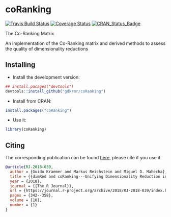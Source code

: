 # coRanking
[![Travis Build Status](https://travis-ci.org/gdkrmr/coRanking.svg?branch=master)](https://travis-ci.org/gdkrmr/coRanking) [![Coverage Status](https://img.shields.io/codecov/c/github/gdkrmr/coRanking/master.svg)](https://codecov.io/github/gdkrmr/coRanking?branch=master) [![CRAN\_Status\_Badge](http://www.r-pkg.org/badges/version/coRanking)](https://cran.r-project.org/package=coRanking)


The Co-Ranking Matrix

An implementation of the Co-Ranking matrix and derived methods to
assess the quality of dimensionality reductions

## Installing

- Install the development version:
```R
## install.pacages("devtools")
devtools::install_github("gdkrmr/coRanking")
```

- Install from CRAN:
```R
install.packages("coRanking")
```

- Use it:
```R
library(coRanking)
```

## Citing
The corresponding publication can be found
[here](https://journal.r-project.org/archive/2018/RJ-2018-039/index.html "dimRed
and coRanking - Unifying Dimensionality Reduction in R"), please cite if you use
it.

```bibtex
@article{RJ-2018-039,
  author = {Guido Kraemer and Markus Reichstein and Miguel D. Mahecha},
  title = {{dimRed and coRanking---Unifying Dimensionality Reduction in R}},
  year = {2018},
  journal = {{The R Journal}},
  url = {https://journal.r-project.org/archive/2018/RJ-2018-039/index.html},
  pages = {342--358},
  volume = {10},
  number = {1}
}
```
